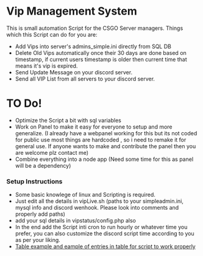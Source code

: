 # Vip Management System
This is small automation Script for the CSGO Server managers.
Things which this Script can do for you are:
 - Add Vips into server's admins_simple.ini directly from SQL DB
 - Delete Old Vips automatically once their 30 days are done based on timestamp, if current users timestamp is older then       current time that means it's vip is expired.
 - Send Update Message on your discord server.
 - Send all VIP List from all servers to your discord server.

# TO Do!
 - Optimize the Script a bit with sql variables
  - Work on Panel to make it easy for everyone to setup and more generalize. 
    (I already have a webpanel working for this but its not coded for public use most things are hardcoded , so i need to remake it for general use. If anyone wants to make and contribute the panel then you are welcome plz contact me)
  - Combine everything into a node app (Need some time for this as panel will be a dependency)

### Setup Instructions
 - Some basic knowlege of linux and Scripting is required.
 - Just edit all the details in vipLive.sh (paths to your simpleadmin.ini, mysql info and discord wenhook. Please look into comments and properly add paths)
 - add your sql details in vipstatus/config.php also
 - In the end add the Script inti cron to run hourly or whatever time you prefer, you can also customize the discord script time according to you as per your liking. 
 - [Table example and eample of entries in table for script to work properly](https://github.com/Summer-16/CSGO-VIP-management-system/blob/master/Table_example.png) 

